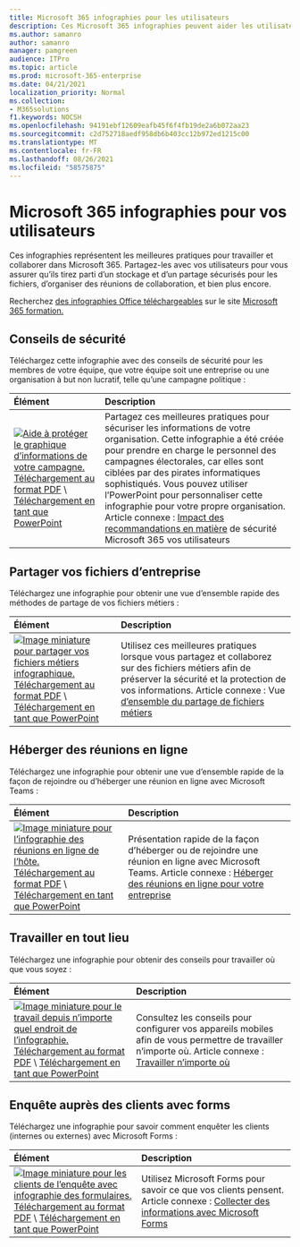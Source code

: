 ```yaml
---
title: Microsoft 365 infographies pour les utilisateurs
description: Ces Microsoft 365 infographies peuvent aider les utilisateurs de votre organisation à comprendre les meilleures pratiques pour travailler dans Microsoft 365.
ms.author: samanro
author: samanro
manager: pamgreen
audience: ITPro
ms.topic: article
ms.prod: microsoft-365-enterprise
ms.date: 04/21/2021
localization_priority: Normal
ms.collection:
- M365solutions
f1.keywords: NOCSH
ms.openlocfilehash: 94191ebf12609eafb45f6f4fb19de2a6b072aa23
ms.sourcegitcommit: c2d752718aedf958db6b403cc12b972ed1215c00
ms.translationtype: MT
ms.contentlocale: fr-FR
ms.lasthandoff: 08/26/2021
ms.locfileid: "58575875"
---
```

# <a name="microsoft-365-infographics-for-your-users"></a>Microsoft 365 infographies pour vos utilisateurs

Ces infographies représentent les meilleures pratiques pour travailler et collaborer dans Microsoft 365. Partagez-les avec vos utilisateurs pour vous assurer qu’ils tirez parti d’un stockage et d’un partage sécurisés pour les fichiers, d’organiser des réunions de collaboration, et bien plus encore.

Recherchez [des infographies Office téléchargeables](https://support.microsoft.com/office/great-ways-to-work-with-office-6fe70269-b9a4-4ef0-a96e-7a5858b3bd5a) sur le site [Microsoft 365 formation.](https://support.microsoft.com/training)

<a name="securitytips"></a>
## <a name="security-tips"></a>Conseils de sécurité

Téléchargez cette infographie avec des conseils de sécurité pour les membres de votre équipe, que votre équipe soit une entreprise ou une organisation à but non lucratif, telle qu’une campagne politique :

| Élément | Description |
|:-----|:-----|
|[![Aide à protéger le graphique d’informations de votre campagne.](../media/M365-Campaigns-WhatCanUsersDoToSecure-358x201.png)](../campaigns/downloads/M365CampaignsWhatCanUsersDoToSecure.pdf) <br/> [Téléchargement au format PDF](../campaigns/downloads/M365CampaignsWhatCanUsersDoToSecure.pdf)  \  [Téléchargement en tant que PowerPoint](../campaigns/downloads/M365CampaignsWhatCanUsersDoToSecure.pptx)| Partagez ces meilleures pratiques pour sécuriser les informations de votre organisation. Cette infographie a été créée pour prendre en charge le personnel des campagnes électorales, car elles sont ciblées par des pirates informatiques sophistiqués. Vous pouvez utiliser l’PowerPoint pour personnaliser cette infographie pour votre propre organisation. Article connexe : [Impact des recommandations en matière](../campaigns/m365-campaigns-users.md) de sécurité Microsoft 365 vos utilisateurs|

<a name="sharefiles"></a>
## <a name="share-your-business-files"></a>Partager vos fichiers d’entreprise

Téléchargez une infographie pour obtenir une vue d’ensemble rapide des méthodes de partage de vos fichiers métiers :
  
| Élément | Description |
|:-----|:-----|
|[![Image miniature pour partager vos fichiers métiers infographique.](../media/solutions-architecture-center/m365-smbscenarios-shareyourfiles-square.png)](https://go.microsoft.com/fwlink/?linkid=2079435) <br/> [Téléchargement au format PDF](https://go.microsoft.com/fwlink/?linkid=2079435)  \  [Téléchargement en tant que PowerPoint](https://go.microsoft.com/fwlink/?linkid=2079438) | Utilisez ces meilleures pratiques lorsque vous partagez et collaborez sur des fichiers métiers afin de préserver la sécurité et la protection de vos informations. Article connexe : Vue [d’ensemble du partage de fichiers métiers](../business-video/overview-file-sharing.md)|

<a name="onlinemeeting"></a>
## <a name="host-online-meetings"></a>Héberger des réunions en ligne

Téléchargez une infographie pour obtenir une vue d’ensemble rapide de la façon de rejoindre ou d’héberger une réunion en ligne avec Microsoft Teams :

| Élément | Description |
|:-----|:-----|
|[![Image miniature pour l’infographie des réunions en ligne de l’hôte.](../media/solutions-architecture-center/m365-smbscenarios-hostteammeetings-square.png)](https://go.microsoft.com/fwlink/?linkid=2078712) <br/> [Téléchargement au format PDF](https://go.microsoft.com/fwlink/?linkid=2078712)  \  [Téléchargement en tant que PowerPoint](https://go.microsoft.com/fwlink/?linkid=2079515) | Présentation rapide de la façon d’héberger ou de rejoindre une réunion en ligne avec Microsoft Teams. Article connexe : [Héberger des réunions en ligne pour votre entreprise](../business-video/overview-online-meetings.md)|

<a name="workfromanywhere"></a>
## <a name="work-from-anywhere"></a>Travailler en tout lieu

Téléchargez une infographie pour obtenir des conseils pour travailler où que vous soyez :

| Élément | Description |
|:-----|:-----|
|[![Image miniature pour le travail depuis n’importe quel endroit de l’infographie.](../media/solutions-architecture-center/m365-smbscenarios-workfromanywhere-square.png)](https://go.microsoft.com/fwlink/?linkid=2079451) <br/> [Téléchargement au format PDF](https://go.microsoft.com/fwlink/?linkid=2079451)  \  [Téléchargement en tant que PowerPoint](https://go.microsoft.com/fwlink/?linkid=2079455) | Consultez les conseils pour configurer vos appareils mobiles afin de vous permettre de travailler n’importe où. Article connexe : [Travailler n’importe où](../business-video/work-from-anywhere.md)|

<a name="surveywithforms"></a>
## <a name="survey-customers-with-forms"></a>Enquête auprès des clients avec forms

Téléchargez une infographie pour savoir comment enquêter les clients (internes ou externes) avec Microsoft Forms :

| Élément | Description |
|:-----|:-----|
|[![Image miniature pour les clients de l’enquête avec infographie des formulaires.](../media/solutions-architecture-center/m365-smbscenarios-surveywithforms-square.png)](https://go.microsoft.com/fwlink/?linkid=2079526) <br/> [Téléchargement au format PDF](https://go.microsoft.com/fwlink/?linkid=2079526)  \  [Téléchargement en tant que PowerPoint](https://go.microsoft.com/fwlink/?linkid=2079446) | Utilisez Microsoft Forms pour savoir ce que vos clients pensent. Article connexe : [Collecter des informations avec Microsoft Forms](https://support.microsoft.com/topic/collect-information-with-microsoft-forms-a55d6e0d-04f6-45b8-b05f-b141b8ecb4d5)|
